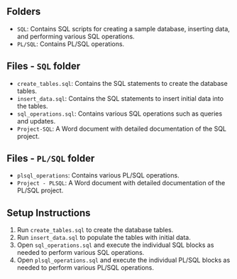 ## Folders

- `SQL`: Contains SQL scripts for creating a sample database, inserting data, and performing various SQL operations.
- `PL/SQL`: Contains PL/SQL operations.

## Files - `SQL` folder

- `create_tables.sql`: Contains the SQL statements to create the database tables.
- `insert_data.sql`: Contains the SQL statements to insert initial data into the tables.
- `sql_operations.sql`: Contains various SQL operations such as queries and updates.
- `Project-SQL`: A Word document with detailed documentation of the SQL project.

## Files - `PL/SQL` folder

- `plsql_operations`: Contains various PL/SQL operations.
- `Project - PLSQL`: A Word document with detailed documentation of the PL/SQL project.

## Setup Instructions

1. Run `create_tables.sql` to create the database tables.
2. Run `insert_data.sql` to populate the tables with initial data.
3. Open `sql_operations.sql` and execute the individual SQL blocks as needed to perform various SQL operations.
4. Open `plsql_operations.sql` and execute the individual PL/SQL blocks as needed to perform various PL/SQL operations.
